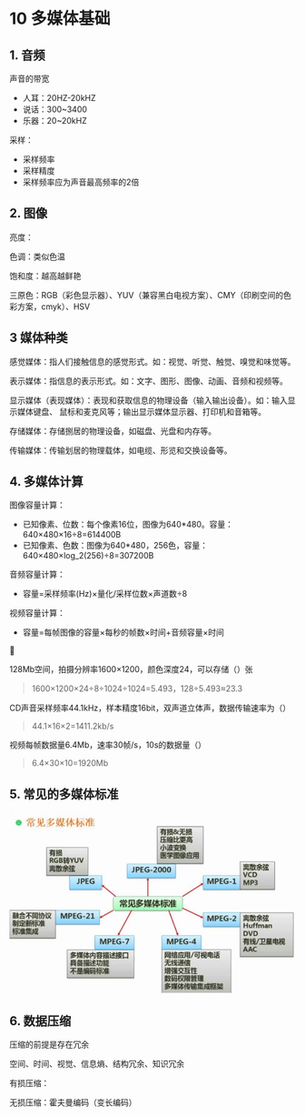# 10 多媒体基础

## 1. 音频

声音的带宽

- 人耳：20HZ-20kHZ
- 说话：300~3400
- 乐器：20~20kHZ

采样：

- 采样频率
- 采样精度
- 采样频率应为声音最高频率的2倍

## 2. 图像

亮度：

色调：类似色温

饱和度：越高越鲜艳

三原色：RGB（彩色显示器）、YUV（兼容黑白电视方案）、CMY（印刷空间的色彩方案，cmyk）、HSV

## 3 媒体种类

感觉媒体：指人们接触信息的感觉形式。如：视觉、听觉、触觉、嗅觉和味觉等。 

表示媒体：指信息的表示形式。如：文字、图形、图像、动画、音频和视频等。 

显示媒体（表现媒体）：表现和获取信息的物理设备（输入输出设备）。如：输入显示媒体键盘、 鼠标和麦克风等；输出显示媒体显示器、打印机和音箱等。

存储媒体：存储捌居的物理设备，如磁盘、光盘和内存等。 

传输媒体：传输划居的物理载体，如电缆、形览和交换设备等。 

## 4. 多媒体计算

图像容量计算：

- 已知像素、位数：每个像素16位，图像为640*480。容量：640×480×16÷8=614400B
- 已知像素、色数：图像为640*480，256色，容量：640×480×log_2(256)÷8=307200B

音频容量计算：

- 容量=采样频率(Hz)×量化/采样位数×声道数÷8

视频容量计算：

- 容量=每帧图像的容量×每秒的帧数×时间+音频容量×时间

🌰

128Mb空间，拍摄分辨率1600×1200，颜色深度24，可以存储（）张

> 1600×1200×24÷8÷1024÷1024=5.493，128÷5.493≈23.3

CD声音采样频率44.1kHz，样本精度16bit，双声道立体声，数据传输速率为（）

> 44.1×16×2=1411.2kb/s

视频每帧数据量6.4Mb，速率30帧/s，10s的数据量（）

> 6.4×30×10=1920Mb

## 5. 常见的多媒体标准

<img src="10_多媒体基础.assets/常见标准.png" style="zoom:70%;" />

## 6. 数据压缩

压缩的前提是存在冗余

空间、时间、视觉、信息熵、结构冗余、知识冗余

有损压缩：

无损压缩：霍夫曼编码（变长编码）







